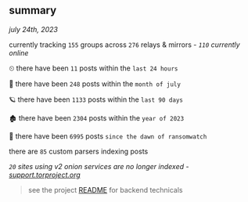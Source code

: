 
## summary
_july 24th, 2023_

currently tracking `155` groups across `276` relays & mirrors - _`110` currently online_

⏲ there have been `11` posts within the `last 24 hours`

🦈 there have been `248` posts within the `month of july`

🪐 there have been `1133` posts within the `last 90 days`

🏚 there have been `2304` posts within the `year of 2023`

🦕 there have been `6995` posts `since the dawn of ransomwatch`

there are `85` custom parsers indexing posts

_`20` sites using v2 onion services are no longer indexed - [support.torproject.org](https://support.torproject.org/onionservices/v2-deprecation/)_

> see the project [README](https://github.com/joshhighet/ransomwatch#ransomwatch--) for backend technicals
